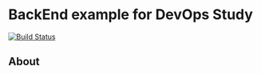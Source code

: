 # BackEnd example for DevOps Study 

[![Build Status](https://travis-ci.org/brainbackdoor/bbd-devops-study.svg?branch=master)](https://travis-ci.org/brainbackdoor/bbd-devops-study)

## About
